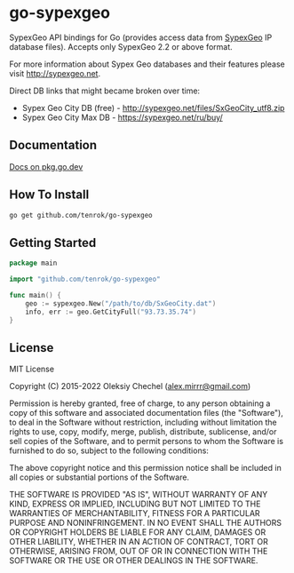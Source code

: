 # go-sypexgeo

SypexGeo API bindings for Go (provides access data from [SypexGeo](https://sypexgeo.net/) IP database files). Accepts only SypexGeo 2.2 or above format.

For more information about Sypex Geo databases and their features please visit http://sypexgeo.net.

Direct DB links that might became broken over time:

-   Sypex Geo City DB (free) - http://sypexgeo.net/files/SxGeoCity_utf8.zip
-   Sypex Geo City Max DB - https://sypexgeo.net/ru/buy/

## Documentation

[Docs on pkg.go.dev](https://pkg.go.dev/github.com/tenrok/go-sypexgeo)

## How To Install

```bash
go get github.com/tenrok/go-sypexgeo
```

## Getting Started

```go
package main

import "github.com/tenrok/go-sypexgeo"

func main() {
    geo := sypexgeo.New("/path/to/db/SxGeoCity.dat")
    info, err := geo.GetCityFull("93.73.35.74")
}
```

## License

MIT License

Copyright (C) 2015-2022 Oleksiy Chechel (alex.mirrr@gmail.com)

Permission is hereby granted, free of charge, to any person obtaining a copy of this software and associated documentation files (the "Software"), to deal in the Software without restriction, including without limitation the rights to use, copy, modify, merge, publish, distribute, sublicense, and/or sell copies of the Software, and to permit persons to whom the Software is furnished to do so, subject to the following conditions:

The above copyright notice and this permission notice shall be included in all copies or substantial portions of the Software.

THE SOFTWARE IS PROVIDED "AS IS", WITHOUT WARRANTY OF ANY KIND, EXPRESS OR IMPLIED, INCLUDING BUT NOT LIMITED TO THE WARRANTIES OF MERCHANTABILITY, FITNESS FOR A PARTICULAR PURPOSE AND NONINFRINGEMENT. IN NO EVENT SHALL THE AUTHORS OR COPYRIGHT HOLDERS BE LIABLE FOR ANY CLAIM, DAMAGES OR OTHER LIABILITY, WHETHER IN AN ACTION OF CONTRACT, TORT OR OTHERWISE, ARISING FROM, OUT OF OR IN CONNECTION WITH THE SOFTWARE OR THE USE OR OTHER DEALINGS IN THE SOFTWARE.
